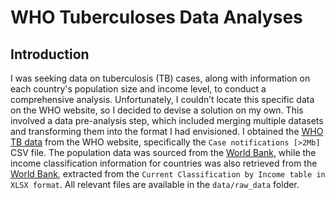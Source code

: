 # WHO Tuberculoses Data Analyses
## Introduction
I was seeking data on tuberculosis (TB) cases, along with information on each country's population size and income level, to conduct a comprehensive analysis. Unfortunately, I couldn’t locate this specific data on the WHO website, so I decided to devise a solution on my own. This involved a data pre-analysis step, which included merging multiple datasets and transforming them into the format I had envisioned.
I obtained the [WHO TB data](https://www.who.int/teams/global-programme-on-tuberculosis-and-lung-health/data) from the WHO website, specifically the `Case notifications [>2Mb]` CSV file. The population data was sourced from the [World Bank](https://data.worldbank.org/indicator/SP.POP.TOTL), while the income classification information for countries was also retrieved from the [World Bank](https://datahelpdesk.worldbank.org/knowledgebase/articles/906519-world-bank-country-and-lending-groups), extracted from the `Current Classification by Income table in XLSX format`. All relevant files are available in the `data/raw_data` folder.
